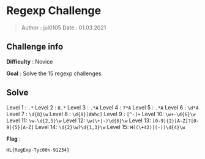 # Regexp Challenge

> Author : jul0105
> Date : 01.03.2021



## Challenge info

**Difficulty** : Novice

**Goal** : Solve the 15 regexp challenges.



## Solve

Level 1 : `.*`
Level 2 : `8.*`
Level 3 : `.*A`
Level 4 : `7*A`
Level 5 : `.*A`
Level 6 : `\d*A`
Level 7 : `\d{8}\w`
Level 8 : `\d{8}[AWhc]`
Level 9 : `[^-]+`
Level 10: `\w+-\d{6}\w`
Level 11: `\w-\d{2,5}\w`
Level 12: `\w(\+|-)\d{6}\w`
Level 13: `[0-9]{2}[A-Z]?[0-9]{5}[A-Z]`
Level 14: `\d{2}\w?\d{1,3}\w`
Level 15: `H((\+42)|(-))\d{4}\w`

**Flag** :

````
HL{RegExp-Tyc00n-91234}
````